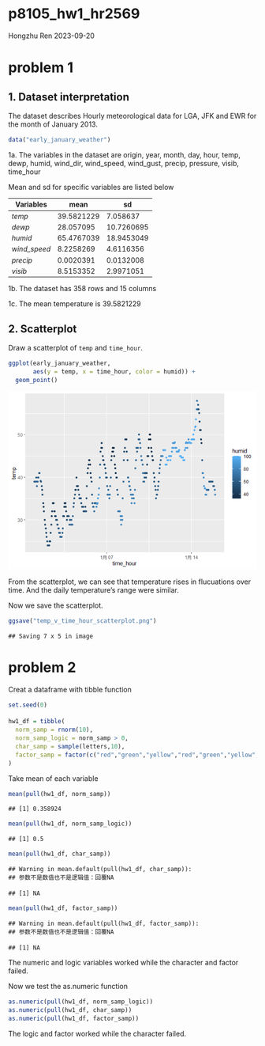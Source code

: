 p8105_hw1_hr2569
================
Hongzhu Ren
2023-09-20

# problem 1

## 1. Dataset interpretation

The dataset describes Hourly meteorological data for LGA, JFK and EWR
for the month of January 2013.

``` r
data("early_january_weather")
```

1a. The variables in the dataset are origin, year, month, day, hour,
temp, dewp, humid, wind_dir, wind_speed, wind_gust, precip, pressure,
visib, time_hour

Mean and sd for specific variables are listed below

| Variables    | mean       | sd         |
|--------------|------------|------------|
| *temp*       | 39.5821229 | 7.058637   |
| *dewp*       | 28.057095  | 10.7260695 |
| *humid*      | 65.4767039 | 18.9453049 |
| *wind_speed* | 8.2258269  | 4.6116356  |
| *precip*     | 0.0020391  | 0.0132008  |
| *visib*      | 8.5153352  | 2.9971051  |

1b. The dataset has 358 rows and 15 columns

1c. The mean temperature is 39.5821229

## 2. Scatterplot

Draw a scatterplot of `temp` and `time_hour`.

``` r
ggplot(early_january_weather, 
       aes(y = temp, x = time_hour, color = humid)) + 
  geom_point()
```

![](p8105_hw1_hr2569_files/figure-gfm/temp&time_hour_scatterplot-1.png)<!-- -->

From the scatterplot, we can see that temperature rises in flucuations
over time. And the daily temperature’s range were similar.

Now we save the scatterplot.

``` r
ggsave("temp_v_time_hour_scatterplot.png")
```

    ## Saving 7 x 5 in image

# problem 2

Creat a dataframe with tibble function

``` r
set.seed(0)

hw1_df = tibble(
  norm_samp = rnorm(10),
  norm_samp_logic = norm_samp > 0,
  char_samp = sample(letters,10),
  factor_samp = factor(c("red","green","yellow","red","green","yellow","red","green","yellow","red"), levels=c("red","green","yellow"))
)
```

Take mean of each variable

``` r
mean(pull(hw1_df, norm_samp))
```

    ## [1] 0.358924

``` r
mean(pull(hw1_df, norm_samp_logic))
```

    ## [1] 0.5

``` r
mean(pull(hw1_df, char_samp))
```

    ## Warning in mean.default(pull(hw1_df, char_samp)):
    ## 参数不是数值也不是逻辑值：回覆NA

    ## [1] NA

``` r
mean(pull(hw1_df, factor_samp))
```

    ## Warning in mean.default(pull(hw1_df, factor_samp)):
    ## 参数不是数值也不是逻辑值：回覆NA

    ## [1] NA

The numeric and logic variables worked while the character and factor
failed.

Now we test the as.numeric function

``` r
as.numeric(pull(hw1_df, norm_samp_logic))
as.numeric(pull(hw1_df, char_samp))
as.numeric(pull(hw1_df, factor_samp))
```

The logic and factor worked while the character failed.
